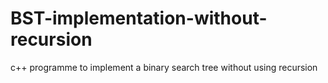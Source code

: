 # BST-implementation-without-recursion
c++ programme to implement a binary search tree without using recursion
